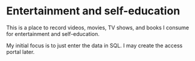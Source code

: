 # Entertainment and self-education

This is a place to record videos, movies, TV shows, and books I
consume for entertainment and self-education.

My initial focus is to just enter the data in SQL. I may create the
access portal later.

